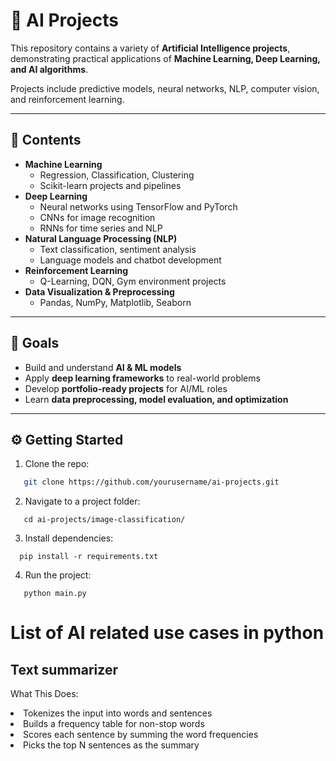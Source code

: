 # 🤖 AI Projects

This repository contains a variety of **Artificial Intelligence projects**, demonstrating practical applications of **Machine Learning, Deep Learning, and AI algorithms**.

Projects include predictive models, neural networks, NLP, computer vision, and reinforcement learning.

---

## 🚀 Contents

- **Machine Learning**
  - Regression, Classification, Clustering
  - Scikit-learn projects and pipelines
- **Deep Learning**
  - Neural networks using TensorFlow and PyTorch
  - CNNs for image recognition
  - RNNs for time series and NLP
- **Natural Language Processing (NLP)**
  - Text classification, sentiment analysis
  - Language models and chatbot development
- **Reinforcement Learning**
  - Q-Learning, DQN, Gym environment projects
- **Data Visualization & Preprocessing**
  - Pandas, NumPy, Matplotlib, Seaborn

---

## 🎯 Goals

- Build and understand **AI & ML models**  
- Apply **deep learning frameworks** to real-world problems  
- Develop **portfolio-ready projects** for AI/ML roles  
- Learn **data preprocessing, model evaluation, and optimization**  

---

## ⚙️ Getting Started

1. Clone the repo:
```bash
   git clone https://github.com/yourusername/ai-projects.git
  ```
2. Navigate to a project folder:
 ```
    cd ai-projects/image-classification/
  ```

3. Install dependencies:
 ```
   pip install -r requirements.txt
  ```
4. Run the project:
 ```
    python main.py
  ```

<h1>List of AI related use cases in python</h1>

<h2>Text summarizer</h2>
<p>What This Does:
  <li>Tokenizes the input into words and sentences</li>

<li>Builds a frequency table for non-stop words</li>
<li>Scores each sentence by summing the word frequencies</li>
<li>Picks the top N sentences as the summary</li>
</p>



